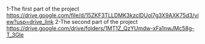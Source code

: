 1-The first part of the project
https://drive.google.com/file/d/15ZKF3TLLDMK3kzclDUol7g3X9AXK75d3/view?usp=drive_link
2-The second part of the project
https://drive.google.com/drive/folders/1MT1Z_QzYUmdw-xFa1nwJMc58g-T_3GIe
